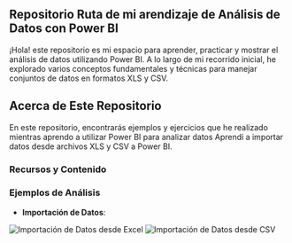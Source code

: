 ## Repositorio Ruta de mi arendizaje de Análisis de Datos con Power BI

¡Hola! este repositorio es mi espacio para aprender, practicar y mostrar el análisis de datos utilizando Power BI. A lo largo de mi recorrido inicial, he explorado varios conceptos fundamentales y técnicas para manejar conjuntos de datos en formatos XLS y CSV.

## Acerca de Este Repositorio

En este repositorio, encontrarás ejemplos y ejercicios que he realizado mientras aprendo a utilizar Power BI para analizar datos  Aprendí a importar datos desde archivos XLS y CSV a Power BI.

### Recursos y Contenido

### Ejemplos de Análisis

- **Importación de Datos**:

![Importación de Datos desde Excel](img/imagen-de-excel.png)
![Importación de Datos desde CSV](img/imagen-de-csv.png)




